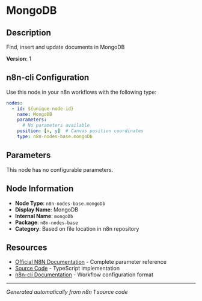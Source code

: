 # MongoDB

## Description

Find, insert and update documents in MongoDB

**Version**: 1

## n8n-cli Configuration

Use this node in your n8n workflows with the following type:

```yaml
nodes:
  - id: ${unique-node-id}
    name: MongoDB
    parameters:
      # No parameters available
    position: [x, y]  # Canvas position coordinates
    type: n8n-nodes-base.mongoDb
```

## Parameters

This node has no configurable parameters.

## Node Information

- **Node Type**: `n8n-nodes-base.mongoDb`
- **Display Name**: MongoDB
- **Internal Name**: `mongoDb`
- **Package**: `n8n-nodes-base`
- **Category**: Based on file location in n8n repository

## Resources

- [Official N8N Documentation](https://docs.n8n.io/integrations/builtin/app-nodes/n8n-nodes-base.mongodb/) - Complete parameter reference
- [Source Code](https://github.com/n8n-io/n8n/blob/master/packages/nodes-base/nodes/MongoDb/MongoDb.node.ts) - TypeScript implementation
- [n8n-cli Documentation](https://github.com/edenreich/n8n-cli) - Workflow configuration format

---
*Generated automatically from n8n 1 source code*
